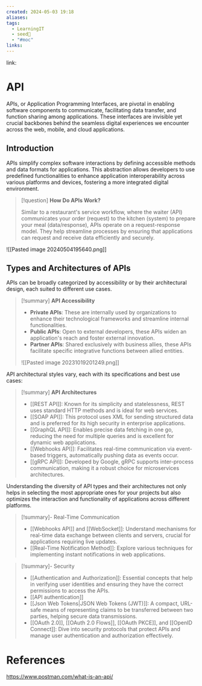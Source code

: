 ```yaml
---
created: 2024-05-03 19:18
aliases: 
tags:
  - LearningIT
  - seed🌱
  - "#moc"
links:
---
```


link:

# API

APIs, or Application Programming Interfaces, are pivotal in enabling software components to communicate, facilitating data transfer, and function sharing among applications. These interfaces are invisible yet crucial backbones behind the seamless digital experiences we encounter across the web, mobile, and cloud applications.

## Introduction

APIs simplify complex software interactions by defining accessible methods and data formats for applications. This abstraction allows developers to use predefined functionalities to enhance application interoperability across various platforms and devices, fostering a more integrated digital environment.

> [!question] **How Do APIs Work?**
> 
> Similar to a restaurant's service workflow, where the waiter (API) communicates your order (request) to the kitchen (system) to prepare your meal (data/response), APIs operate on a request-response model. They help streamline processes by ensuring that applications can request and receive data efficiently and securely.

![[Pasted image 20240504195640.png]]

## Types and Architectures of APIs

APIs can be broadly categorized by accessibility or by their architectural design, each suited to different use cases.

> [!summary] **API Accessibility**
> 
> - **Private APIs**: These are internally used by organizations to enhance their technological frameworks and streamline internal functionalities.
> - **Public APIs**: Open to external developers, these APIs widen an application's reach and foster external innovation.
> - **Partner APIs**: Shared exclusively with business allies, these APIs facilitate specific integrative functions between allied entities.
>
> ![[Pasted image 20231019201249.png]]



API architectural styles vary, each with its specifications and best use cases:

> [!summary] **API Architectures**
> 
> - [[REST API]]: Known for its simplicity and statelessness, REST uses standard HTTP methods and is ideal for web services.
> - [[SOAP API]]: This protocol uses XML for sending structured data and is preferred for its high security in enterprise applications.
> - [[GraphQL API]]: Enables precise data fetching in one go, reducing the need for multiple queries and is excellent for dynamic web applications.
> - [[Webhooks API]]: Facilitates real-time communication via event-based triggers, automatically pushing data as events occur.
> - [[gRPC API]]: Developed by Google, gRPC supports inter-process communication, making it a robust choice for microservices architectures.

Understanding the diversity of API types and their architectures not only helps in selecting the most appropriate ones for your projects but also optimizes the interaction and functionality of applications across different platforms.


> [!summary]- Real-Time Communication
> - [[Webhooks API]] and [[WebSocket]]: Understand mechanisms for real-time data exchange between clients and servers, crucial for applications requiring live updates.
> - [[Real-Time Notification Method]]: Explore various techniques for implementing instant notifications in web applications.


> [!summary]- Security
> - [[Authentication and Authorization]]: Essential concepts that help in verifying user identities and ensuring they have the correct permissions to access the APIs.
> - [[API authentication]]
> - [[Json Web Tokens|JSON Web Tokens (JWT)]]: A compact, URL-safe means of representing claims to be transferred between two parties, helping secure data transmissions.
> - [[OAuth 2.0]], [[OAuth 2.0 Flows]], [[OAuth PKCE]], and [[OpenID Connect]]: Dive into security protocols that protect APIs and manage user authentication and authorization effectively.


# References

https://www.postman.com/what-is-an-api/
